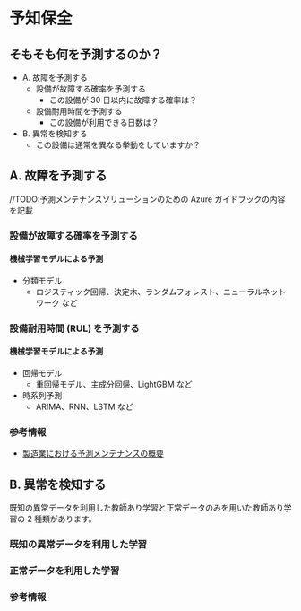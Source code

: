 # 予知保全
## そもそも何を予測するのか？
- A. 故障を予測する
  - 設備が故障する確率を予測する
    - この設備が 30 日以内に故障する確率は？
  - 設備耐用時間を予測する
    - この設備が利用できる日数は？
- B. 異常を検知する
  - この設備は通常を異なる挙動をしていますか？


## A. 故障を予測する
//TODO:予測メンテナンスソリューションのための Azure ガイドブックの内容を記載

### 設備が故障する確率を予測する
#### 機械学習モデルによる予測
- 分類モデル
  - ロジスティック回帰、決定木、ランダムフォレスト、ニューラルネットワーク など


### 設備耐用時間 (RUL) を予測する
#### 機械学習モデルによる予測
- 回帰モデル
  - 重回帰モデル、主成分回帰、LightGBM など
- 時系列予測
  - ARIMA、RNN、LSTM など

### 参考情報
- [製造業における予測メンテナンスの概要](https://learn.microsoft.com/ja-jp/azure/architecture/industries/manufacturing/predictive-maintenance-overview)

## B. 異常を検知する
既知の異常データを利用した教師あり学習と正常データのみを用いた教師あり学習の 2 種類があります。
### 既知の異常データを利用した学習

### 正常データを利用した学習

### 参考情報

